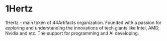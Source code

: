# 1Hertz
1Hertz - main token of 44Artifacts organization. Founded with ​a passion for exploring and understanding the innovations of ​tech giants like Intel, AMD, Nvidia and etc. The support for programming and AI developing.
